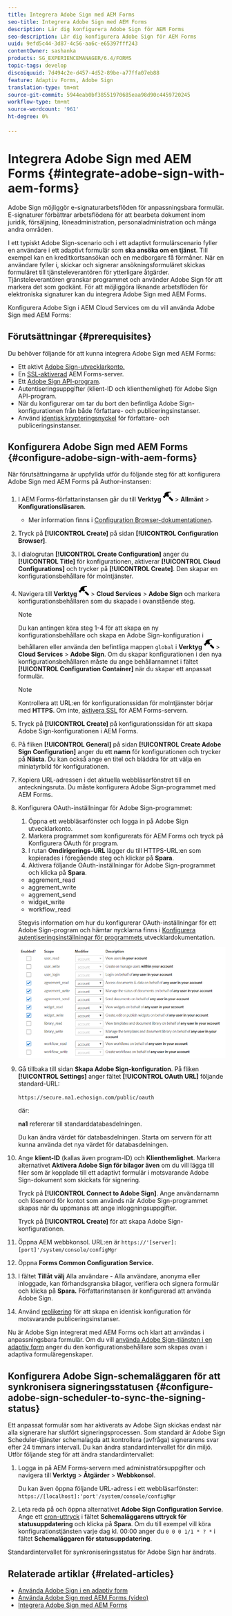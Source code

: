 ```yaml
---
title: Integrera Adobe Sign med AEM Forms
seo-title: Integrera Adobe Sign med AEM Forms
description: Lär dig konfigurera Adobe Sign för AEM Forms
seo-description: Lär dig konfigurera Adobe Sign för AEM Forms
uuid: 9efd5c44-3d87-4c56-aa6c-e65397fff243
contentOwner: sashanka
products: SG_EXPERIENCEMANAGER/6.4/FORMS
topic-tags: develop
discoiquuid: 7d494c2e-d457-4d52-89be-a77ffa07eb88
feature: Adaptiv Forms, Adobe Sign
translation-type: tm+mt
source-git-commit: 5944eab0bf38551970685eaa98d90c4459720245
workflow-type: tm+mt
source-wordcount: '961'
ht-degree: 0%

---
```



# Integrera Adobe Sign med AEM Forms {#integrate-adobe-sign-with-aem-forms}

Adobe Sign möjliggör e-signaturarbetsflöden för anpassningsbara formulär. E-signaturer förbättrar arbetsflödena för att bearbeta dokument inom juridik, försäljning, löneadministration, personaladministration och många andra områden.

I ett typiskt Adobe Sign-scenario och i ett adaptivt formulärscenario fyller en användare i ett adaptivt formulär som **ska ansöka om en tjänst**. Till exempel kan en kreditkortsansökan och en medborgare få förmåner. När en användare fyller i, skickar och signerar ansökningsformuläret skickas formuläret till tjänsteleverantören för ytterligare åtgärder. Tjänsteleverantören granskar programmet och använder Adobe Sign för att markera det som godkänt. För att möjliggöra liknande arbetsflöden för elektroniska signaturer kan du integrera Adobe Sign med AEM Forms.

Konfigurera Adobe Sign i AEM Cloud Services om du vill använda Adobe Sign med AEM Forms:

## Förutsättningar {#prerequisites}

Du behöver följande för att kunna integrera Adobe Sign med AEM Forms:

* Ett aktivt [Adobe Sign-utvecklarkonto.](https://acrobat.adobe.com/us/en/why-adobe/developer-form.html)
* En [SSL-aktiverad](/help/sites-administering/ssl-by-default.md) AEM Forms-server.
* Ett [Adobe Sign API-program](https://www.adobe.io/apis/documentcloud/sign/docs.html#!adobedocs/adobe-sign/master/gstarted/create_app.md).
* Autentiseringsuppgifter (klient-ID och klienthemlighet) för Adobe Sign API-program.
* När du konfigurerar om tar du bort den befintliga Adobe Sign-konfigurationen från både författare- och publiceringsinstanser.
* Använd [identisk krypteringsnyckel](/help/sites-administering/security-checklist.md#make-sure-you-properly-replicate-encryption-keys-when-needed) för författare- och publiceringsinstanser.

## Konfigurera Adobe Sign med AEM Forms {#configure-adobe-sign-with-aem-forms}

När förutsättningarna är uppfyllda utför du följande steg för att konfigurera Adobe Sign med AEM Forms på Author-instansen:

1. I AEM Forms-författarinstansen går du till **Verktyg** ![hammer](assets/hammer.png) > **Allmänt** > **Konfigurationsläsaren**.
   * Mer information finns i [Configuration Browser-dokumentationen](/help/sites-administering/configurations.md).
1. Tryck på **[!UICONTROL Create]** på sidan **[!UICONTROL Configuration Browser]**.
1. I dialogrutan **[!UICONTROL Create Configuration]** anger du **[!UICONTROL Title]** för konfigurationen, aktiverar **[!UICONTROL Cloud Configurations]** och trycker på **[!UICONTROL Create]**. Den skapar en konfigurationsbehållare för molntjänster.
1. Navigera till **Verktyg** ![hammer](assets/hammer.png) > **Cloud Services** > **Adobe Sign** och markera konfigurationsbehållaren som du skapade i ovanstående steg.

   >[!NOTE]
   >
   >Du kan antingen köra steg 1-4 för att skapa en ny konfigurationsbehållare och skapa en Adobe Sign-konfiguration i behållaren eller använda den befintliga mappen `global` i **Verktyg** ![hammer](assets/hammer.png) > **Cloud Services** > **Adobe Sign**. Om du skapar konfigurationen i den nya konfigurationsbehållaren måste du ange behållarnamnet i fältet **[!UICONTROL Configuration Container]** när du skapar ett anpassat formulär.

   >[!NOTE]
   Kontrollera att URL:en för konfigurationssidan för molntjänster börjar med **HTTPS**. Om inte, [aktivera SSL](/help/sites-administering/ssl-by-default.md) för AEM Forms-servern.

1. Tryck på **[!UICONTROL Create]** på konfigurationssidan för att skapa Adobe Sign-konfigurationen i AEM Forms.
1. På fliken **[!UICONTROL General]** på sidan **[!UICONTROL Create Adobe Sign Configuration]** anger du ett **namn** för konfigurationen och trycker på **Nästa**. Du kan också ange en titel och bläddra för att välja en miniatyrbild för konfigurationen.

1. Kopiera URL-adressen i det aktuella webbläsarfönstret till en anteckningsruta. Du måste konfigurera Adobe Sign-programmet med AEM Forms.

1. Konfigurera OAuth-inställningar för Adobe Sign-programmet:

   1. Öppna ett webbläsarfönster och logga in på Adobe Sign utvecklarkonto.
   1. Markera programmet som konfigurerats för AEM Forms och tryck på Konfigurera OAuth för program.
   1. I rutan **Omdirigerings-URL** lägger du till HTTPS-URL:en som kopierades i föregående steg och klickar på **Spara**.
   1. Aktivera följande OAuth-inställningar för Adobe Sign-programmet och klicka på **Spara**.
   * aggrement_read
   * aggrement_write
   * aggrement_send
   * widget_write
   * workflow_read

   Stegvis information om hur du konfigurerar OAuth-inställningar för ett Adobe Sign-program och hämtar nycklarna finns i [Konfigurera autentiseringsinställningar för programmets ](https://www.adobe.io/apis/documentcloud/sign/docs.html#!adobedocs/adobe-sign/master/gstarted/configure_oauth.md) utvecklardokumentation.

   ![OAuth-konfiguration](assets/oauthconfig_new.png)

1. Gå tillbaka till sidan **Skapa Adobe Sign-konfiguration**. På fliken **[!UICONTROL Settings]** anger fältet **[!UICONTROL OAuth URL]** följande standard-URL:

   `https://secure.na1.echosign.com/public/oauth`

   där:

   **na1** refererar till standarddatabasdelningen.

   Du kan ändra värdet för databasdelningen. Starta om servern för att kunna använda det nya värdet för databasdelningen.

1. Ange **klient-ID** (kallas även program-ID) och **Klienthemlighet**. Markera alternativet **Aktivera Adobe Sign för bilagor även** om du vill lägga till filer som är kopplade till ett adaptivt formulär i motsvarande Adobe Sign-dokument som skickats för signering.

   Tryck på **[!UICONTROL Connect to Adobe Sign]**. Ange användarnamn och lösenord för kontot som används när Adobe Sign-programmet skapas när du uppmanas att ange inloggningsuppgifter.

   Tryck på **[!UICONTROL Create]** för att skapa Adobe Sign-konfigurationen.

1. Öppna AEM webbkonsol. URL:en är `https://'[server]:[port]'/system/console/configMgr`
1. Öppna **Forms Common Configuration Service.**
1. I fältet **Tillåt** **välj** Alla användare - Alla användare, anonyma eller inloggade, kan förhandsgranska bilagor, verifiera och signera formulär och klicka på **Spara.** Författarinstansen är konfigurerad att använda Adobe Sign.
1. Använd [replikering](/help/sites-deploying/replication.md) för att skapa en identisk konfiguration för motsvarande publiceringsinstanser.

Nu är Adobe Sign integrerat med AEM Forms och klart att användas i anpassningsbara formulär. Om du vill [använda Adobe Sign-tjänsten i en adaptiv form](../../forms/using/working-with-adobe-sign.md#configure-adobe-sign-for-an-adaptive-form) anger du den konfigurationsbehållare som skapas ovan i adaptiva formuläregenskaper.

## Konfigurera Adobe Sign-schemaläggaren för att synkronisera signeringsstatusen {#configure-adobe-sign-scheduler-to-sync-the-signing-status}

Ett anpassat formulär som har aktiverats av Adobe Sign skickas endast när alla signerare har slutfört signeringsprocessen. Som standard är Adobe Sign Scheduler-tjänster schemalagda att kontrollera (avfråga) signerarens svar efter 24 timmars intervall. Du kan ändra standardintervallet för din miljö. Utför följande steg för att ändra standardintervallet:

1. Logga in på AEM Forms-servern med administratörsuppgifter och navigera till **Verktyg** > **Åtgärder** > **Webbkonsol**.

   Du kan även öppna följande URL-adress i ett webbläsarfönster:
   `https://[localhost]:'port'/system/console/configMgr`

1. Leta reda på och öppna alternativet **Adobe Sign Configuration Service**. Ange ett [cron-uttryck](https://en.wikipedia.org/wiki/Cron#CRON_expression) i fältet **Schemaläggarens uttryck för statusuppdatering** och klicka på **Spara**. Om du till exempel vill köra konfigurationstjänsten varje dag kl. 00:00 anger du `0 0 0 1/1 * ? *` i fältet **Schemaläggaren för statusuppdatering**.

Standardintervallet för synkroniseringsstatus för Adobe Sign har ändrats.

## Relaterade artiklar {#related-articles}

* [Använda Adobe Sign i en adaptiv form](../../forms/using/working-with-adobe-sign.md)
* [Använda Adobe Sign med AEM Forms (video)](https://helpx.adobe.com/experience-manager/kt/forms/using/adobe-sign-integration-feature-video.html)
* [Integrera Adobe Sign med AEM Forms](../../forms/using/adobe-sign-integration-adaptive-forms.md)
